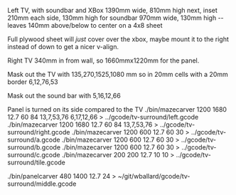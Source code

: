 Left TV, with soundbar and XBox
1390mm wide, 810mm high
next, inset 210mm each side, 130mm high for
  soundbar 970mm wide, 130mm high
--leaves 140mm above/below to center on a 4x8 sheet

Full plywood sheet will *just* cover over the xbox, maybe mount it to
the right instead of down to get a nicer v-align.

Right TV 340mm in from wall, so 1660mmx1220mm for the panel.

Mask out the TV with 135,270,1525,1080 mm so in 20mm cells with a 20mm border
6,12,76,53

Mask out the sound bar with 5,16,12,66

Panel is turned on its side compared to the TV
./bin/mazecarver 1200 1680 12.7 60 84 13,7,53,76 6,17,12,66  > ../gcode/tv-surround/left.gcode
./bin/mazecarver 1200 1680 12.7 60 84 13,7,53,76 > ../gcode/tv-surround/right.gcode
./bin/mazecarver 1200 600 12.7 60 30 > ../gcode/tv-surround/a.gcode
./bin/mazecarver 1200 600 12.7 60 30 > ../gcode/tv-surround/b.gcode
./bin/mazecarver 1200 600 12.7 60 30 > ../gcode/tv-surround/c.gcode
./bin/mazecarver 200 200 12.7 10 10 > ../gcode/tv-surround/tile.gcode

./bin/panelcarver 480 1400 12.7 24 > ~/git/wballard/gcode/tv-surround/middle.gcode
